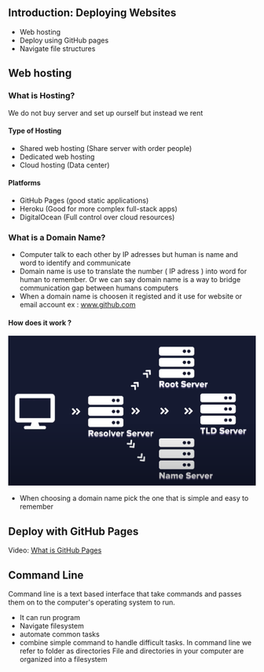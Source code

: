 ## Introduction: Deploying Websites

- Web hosting
- Deploy using GitHub pages
- Navigate file structures

## Web hosting

### What is Hosting?

We do not buy server and set up ourself but instead we rent

#### Type of Hosting

- Shared web hosting (Share server with order people)
- Dedicated web hosting
- Cloud hosting (Data center)

#### Platforms

- GitHub Pages (good static applications)
- Heroku (Good for more complex full-stack apps)
- DigitalOcean (Full control over cloud resources)

### What is a Domain Name?

- Computer talk to each other by IP adresses but human is name and word to identify and communicate
- Domain name is use to translate the number ( IP adress ) into word for human to remember. Or we can say domain name is a way to bridge communication gap between humans computers
- When a domain name is choosen it registed and it use for website or email account ex : www.github.com

#### How does it work ?

<img src="https://github.com/Punvireakroth/Web-Development-Progress/blob/main/Deploying_Websites/images/how_domain_name_work.png" alt="domain name">

- When choosing a domain name pick the one that is simple and easy to remember

## Deploy with GitHub Pages

Video: [What is GitHub Pages](https://www.youtube.com/watch?v=2MsN8gpT6jY)

## Command Line

Command line is a text based interface that take commands and passes them on to the computer's operating system to run.

- It can run program
- Navigate filesystem
- automate common tasks
- combine simple command to handle difficult tasks.
  In command line we refer to folder as directories
  File and directories in your computer are organized into a filesystem
